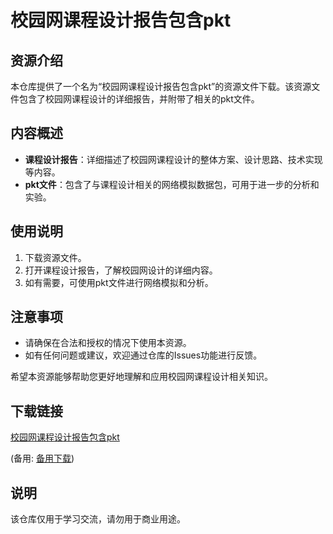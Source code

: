 # 校园网课程设计报告包含pkt

## 资源介绍

本仓库提供了一个名为“校园网课程设计报告包含pkt”的资源文件下载。该资源文件包含了校园网课程设计的详细报告，并附带了相关的pkt文件。

## 内容概述

- **课程设计报告**：详细描述了校园网课程设计的整体方案、设计思路、技术实现等内容。
- **pkt文件**：包含了与课程设计相关的网络模拟数据包，可用于进一步的分析和实验。

## 使用说明

1. 下载资源文件。
2. 打开课程设计报告，了解校园网设计的详细内容。
3. 如有需要，可使用pkt文件进行网络模拟和分析。

## 注意事项

- 请确保在合法和授权的情况下使用本资源。
- 如有任何问题或建议，欢迎通过仓库的Issues功能进行反馈。

希望本资源能够帮助您更好地理解和应用校园网课程设计相关知识。

## 下载链接
[校园网课程设计报告包含pkt](https://pan.quark.cn/s/feb5cf75283a) 

(备用: [备用下载](https://pan.baidu.com/s/1agxAheI5Iu2DP58PetF19Q?pwd=1234))

## 说明

该仓库仅用于学习交流，请勿用于商业用途。
